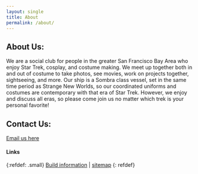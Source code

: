 ```yaml
---
layout: single
title: About
permalink: /about/
---
```


## About Us:

We are a social club for people in the greater San Francisco Bay Area who enjoy 
Star Trek, cosplay, and costume making. We meet up together both in and out of 
costume to take photos, see movies, work on projects together, sightseeing, and 
more. Our ship is a Sombra class vessel, set in the same time period as Strange 
New Worlds, so our coordinated uniforms and costumes are contemporary with that 
era of Star Trek. However, we enjoy and discuss all eras, so please come join 
us no matter which trek is your personal favorite!

## Contact Us:

[Email us here](mailto:{{site.email}}?subject=Hello)

#### Links

{:refdef: .small}
[Build information](/buildinfo/) | [sitemap](/sitemap/)
{: refdef}
